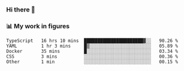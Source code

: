 ### Hi there 👋

### 📊 My work in figures

<!--START_SECTION:waka-->

```text
TypeScript   16 hrs 10 mins  ██████████████████████▓░░   90.26 %
YAML         1 hr 3 mins     █▒░░░░░░░░░░░░░░░░░░░░░░░   05.89 %
Docker       35 mins         █░░░░░░░░░░░░░░░░░░░░░░░░   03.34 %
CSS          3 mins          ░░░░░░░░░░░░░░░░░░░░░░░░░   00.36 %
Other        1 min           ░░░░░░░░░░░░░░░░░░░░░░░░░   00.15 %
```

<!--END_SECTION:waka-->

